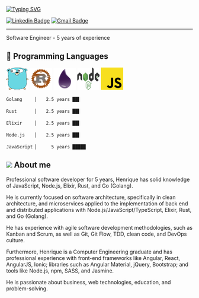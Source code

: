 
[![Typing SVG](https://readme-typing-svg.herokuapp.com?color=%2336BCF7&lines=Hi!+I'm+Henrique+Costa+%3AD)](https://git.io/typing-svg)


[![Linkedin Badge](https://img.shields.io/badge/-Henrique-blue?style=flat-square&logo=Linkedin&logoColor=white&link=https://www.linkedin.com/in/luizhenriquelpc/)](https://www.linkedin.com/in/luizhenriquelpc/) [![Gmail Badge](https://img.shields.io/badge/-lpcluizhenrique@gmail.com-c14438?style=flat-square&logo=Gmail&logoColor=white&link=mailto:lpcluizhenrique@gmail.com)](mailto:lpcluizhenrique@gmail.com)

----

Software Engineer - 5 years of experience

## 🔧 Programming Languages

<code style="background-color: transparent;"><img  style="background-color: transparent;" height="60" width="60" style="display: inline; height='40'; width='40'" src="./images/gopher-logo.svg"></code>
<code style="background-color: transparent;"><img height="60" width="60" style="display: inline" src="./images/rust-logo.svg"></code>
<code style="background-color: transparent;"><img height="60" width="60" style="display: inline" src="./images/elixir-logo.svg"></code>
<code style="background-color: transparent;"><img height="60" width="60" style="display: inline" src="./images/node-logo.svg"></code>
<code style="background-color: transparent;"><img height="60" width="60" style="display: inline" src="./images/javascript-logo.svg"></code> 

```
Golang     ▏   2.5 years ██▌

Rust       ▏   2.5 years ██▌

Elixir     ▏   2.5 years ██▌

Node.js    ▏   2.5 years ██▌

JavaScript ▏     5 years █████
```


## <img src="https://raw.githubusercontent.com/MartinHeinz/MartinHeinz/master/wave.gif" width="30px"> About me 
Professional software developer for 5 years, Henrique has solid knowledge of JavaScript, Node.js, Elixir, Rust, and Go (Golang).

He is currently focused on software architecture, specifically in clean architecture, and microservices applied to the implementation of back end and distributed applications with Node.js/JavaScript/TypeScript, Elixir, Rust, and Go (Golang).

He has experience with agile software development methodologies, such as Kanban and Scrum, as well as Git, Git Flow, TDD, clean code, and DevOps culture.

Furthermore, Henrique is a Computer Engineering graduate and has professional experience with front-end frameworks like Angular, React, AngularJS, Ionic; libraries such as Angular Material, jQuery, Bootstrap; and tools like Node.js, npm, SASS, and Jasmine.

He is passionate about business, web technologies, education, and problem-solving.
